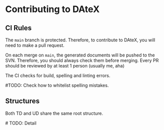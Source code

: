 # Contributing to DAteX

## CI Rules

The `main` branch is protected. Therefore, to contribute to DAteX, you will need to make a pull request.

On each merge on `main`, the generated documents will be pushed to the SVN. Therefore, you should always check them before merging. Every PR should be reviewed by at least 1 person (usually me, aha)

The CI checks for build, spelling and linting errors.

\#TODO: Check how to whitelist spelling mistakes.

## Structures

Both TD and UD share the same root structure.

\# TODO: Detail